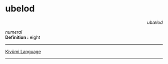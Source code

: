 
# ubelod

<div align="right"><i>ubælod</i></div>

*numeral*  
**Definition :** eight  

---

[Kivümi Language](../README.md)

---
